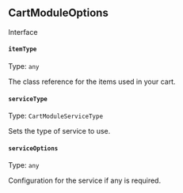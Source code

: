 ## CartModuleOptions
<span class="badge badge-warning">Interface</span>



#### `itemType`

Type: `any`

The class reference for the items used in your cart.

#### `serviceType`

Type: `CartModuleServiceType`

Sets the type of service to use.

#### `serviceOptions`

Type: `any`

Configuration for the service if any is required.

